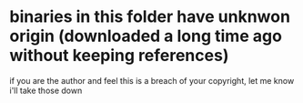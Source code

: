 # binaries in this folder have unknwon origin (downloaded a long time ago without keeping references)

if you are the author and feel this is a breach of your copyright, let me know i'll take those down
